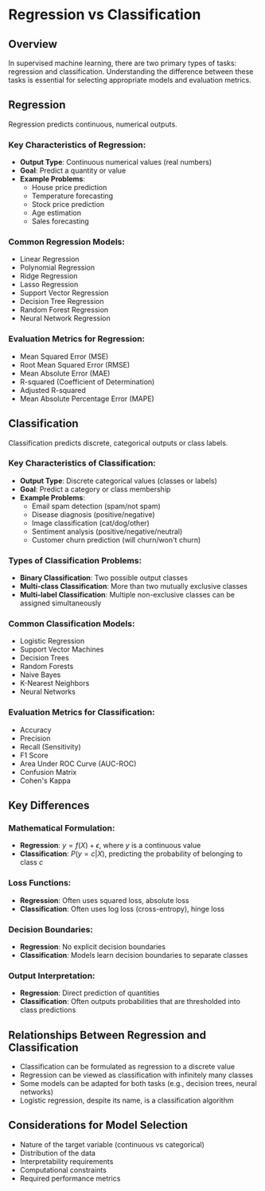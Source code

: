 # Regression vs Classification

## Overview
In supervised machine learning, there are two primary types of tasks: regression and classification. Understanding the difference between these tasks is essential for selecting appropriate models and evaluation metrics.

## Regression
Regression predicts continuous, numerical outputs.

### Key Characteristics of Regression:
- **Output Type**: Continuous numerical values (real numbers)
- **Goal**: Predict a quantity or value
- **Example Problems**: 
  - House price prediction
  - Temperature forecasting
  - Stock price prediction
  - Age estimation
  - Sales forecasting

### Common Regression Models:
- Linear Regression
- Polynomial Regression
- Ridge Regression
- Lasso Regression
- Support Vector Regression
- Decision Tree Regression
- Random Forest Regression
- Neural Network Regression

### Evaluation Metrics for Regression:
- Mean Squared Error (MSE)
- Root Mean Squared Error (RMSE)
- Mean Absolute Error (MAE)
- R-squared (Coefficient of Determination)
- Adjusted R-squared
- Mean Absolute Percentage Error (MAPE)

## Classification
Classification predicts discrete, categorical outputs or class labels.

### Key Characteristics of Classification:
- **Output Type**: Discrete categorical values (classes or labels)
- **Goal**: Predict a category or class membership
- **Example Problems**:
  - Email spam detection (spam/not spam)
  - Disease diagnosis (positive/negative)
  - Image classification (cat/dog/other)
  - Sentiment analysis (positive/negative/neutral)
  - Customer churn prediction (will churn/won't churn)

### Types of Classification Problems:
- **Binary Classification**: Two possible output classes
- **Multi-class Classification**: More than two mutually exclusive classes
- **Multi-label Classification**: Multiple non-exclusive classes can be assigned simultaneously

### Common Classification Models:
- Logistic Regression
- Support Vector Machines
- Decision Trees
- Random Forests
- Naive Bayes
- K-Nearest Neighbors
- Neural Networks

### Evaluation Metrics for Classification:
- Accuracy
- Precision
- Recall (Sensitivity)
- F1 Score
- Area Under ROC Curve (AUC-ROC)
- Confusion Matrix
- Cohen's Kappa

## Key Differences

### Mathematical Formulation:
- **Regression**: $y = f(X) + \epsilon$, where $y$ is a continuous value
- **Classification**: $P(y = c | X)$, predicting the probability of belonging to class $c$

### Loss Functions:
- **Regression**: Often uses squared loss, absolute loss
- **Classification**: Often uses log loss (cross-entropy), hinge loss

### Decision Boundaries:
- **Regression**: No explicit decision boundaries
- **Classification**: Models learn decision boundaries to separate classes

### Output Interpretation:
- **Regression**: Direct prediction of quantities
- **Classification**: Often outputs probabilities that are thresholded into class predictions

## Relationships Between Regression and Classification
- Classification can be formulated as regression to a discrete value
- Regression can be viewed as classification with infinitely many classes
- Some models can be adapted for both tasks (e.g., decision trees, neural networks)
- Logistic regression, despite its name, is a classification algorithm

## Considerations for Model Selection
- Nature of the target variable (continuous vs categorical)
- Distribution of the data
- Interpretability requirements
- Computational constraints
- Required performance metrics 